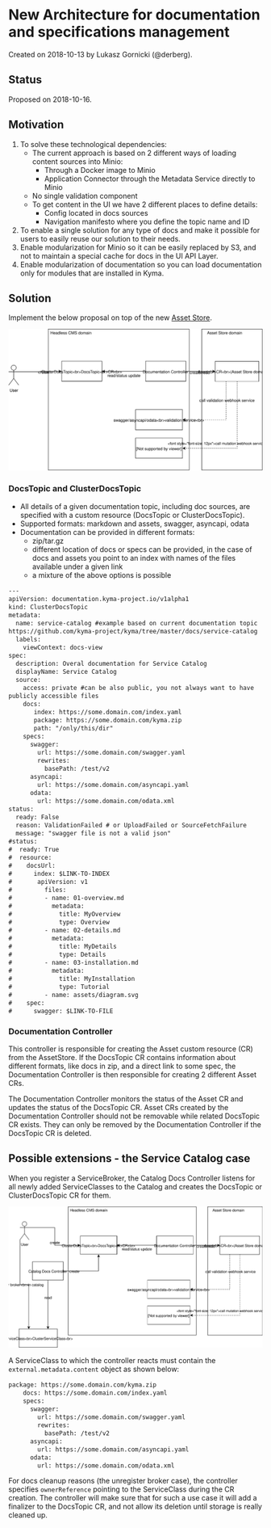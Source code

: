 # New Architecture for documentation and specifications management

Created on 2018-10-13 by Lukasz Gornicki (@derberg).

## Status

Proposed on 2018-10-16.

## Motivation

1. To solve these technological dependencies:
   - The current approach is based on 2 different ways of loading content sources into Minio:
     - Through a Docker image to Minio
     - Application Connector through the Metadata Service directly to Minio
   - No single validation component
   - To get content in the UI we have 2 different places to define details:
     - Config located in docs sources
     - Navigation manifesto where you define the topic name and ID
2. To enable a single solution for any type of docs and make it possible for users to easily reuse our solution to their needs.
3. Enable modularization for Minio so it can be easily replaced by S3, and not to maintain a special cache for docs in the UI API Layer.
4. Enable modularization of documentation so you can load documentation only for modules that are installed in Kyma.

## Solution

Implement the below proposal on top of the new [Asset Store](https://github.com/kyma-project/community/blob/master/sig-and-wg/sig-core/proposals/asset-store-proposal.md).

![](assets/main-arch.svg)

### DocsTopic and ClusterDocsTopic
- All details of a given documentation topic, including doc sources, are specified with a custom resource (DocsTopic or ClusterDocsTopic).
- Supported formats: markdown and assets, swagger, asyncapi, odata
- Documentation can be provided in different formats:
  - zip/tar.gz
  - different location of docs or specs can be provided, in the case of docs and assets you point to an index with names of the files available under a given link
  - a mixture of the above options is possible

```
---
apiVersion: documentation.kyma-project.io/v1alpha1
kind: ClusterDocsTopic
metadata:
  name: service-catalog #example based on current documentation topic https://github.com/kyma-project/kyma/tree/master/docs/service-catalog
  labels:
    viewContext: docs-view
spec:
  description: Overal documentation for Service Catalog
  displayName: Service Catalog
  source:
    access: private #can be also public, you not always want to have publicly accessible files
    docs:
       index: https://some.domain.com/index.yaml
       package: https://some.domain.com/kyma.zip
       path: "/only/this/dir"
    specs:
      swagger:
        url: https://some.domain.com/swagger.yaml
        rewrites:
          basePath: /test/v2
      asyncapi:
        url: https://some.domain.com/asyncapi.yaml
      odata:
        url: https://some.domain.com/odata.xml
status:
  ready: False
  reason: ValidationFailed # or UploadFailed or SourceFetchFailure
  message: "swagger file is not a valid json"
#status:
#  ready: True
#  resource:
#    docsUrl:
#      index: $LINK-TO-INDEX
#       apiVersion: v1
#         files:
#         - name: 01-overview.md
#           metadata:
#             title: MyOverview
#             type: Overview
#         - name: 02-details.md
#           metadata:
#             title: MyDetails
#             type: Details
#         - name: 03-installation.md
#           metadata:
#             title: MyInstallation
#             type: Tutorial
#         - name: assets/diagram.svg
#    spec:
#      swagger: $LINK-TO-FILE
```

### Documentation Controller

This controller is responsible for creating the Asset custom resource (CR) from the AssetStore. If the DocsTopic CR contains information about different formats, like docs in zip, and a direct link to some spec, the Documentation Controller is then responsible for creating 2 different Asset CRs.

The Documentation Controller monitors the status of the Asset CR and updates the status of the DocsTopic CR.
Asset CRs created by the Documentation Controller should not be removable while related DocsTopic CR exists. They can only be removed by the Documentation Controller if the DocsTopic CR is deleted.

## Possible extensions - the Service Catalog case

When you register a ServiceBroker, the Catalog Docs Controller listens for all newly added ServiceClasses to the Catalog and creates the DocsTopic or ClusterDocsTopic CR for them.

![](assets/main-arch-catalog.svg)

A ServiceClass to which the controller reacts must contain the `external.metadata.content` object as shown below:

```
package: https://some.domain.com/kyma.zip
    docs: https://some.domain.com/index.yaml
    specs:
      swagger:
        url: https://some.domain.com/swagger.yaml
        rewrites:
          basePath: /test/v2
      asyncapi:
        url: https://some.domain.com/asyncapi.yaml
      odata:
        url: https://some.domain.com/odata.xml
```

For docs cleanup reasons (the unregister broker case), the controller specifies `ownerReference` pointing to the ServiceClass during the CR creation. The controller will make sure that for such a use case it will add a finalizer to the DocsTopic CR, and not allow its deletion until storage is really cleaned up.
